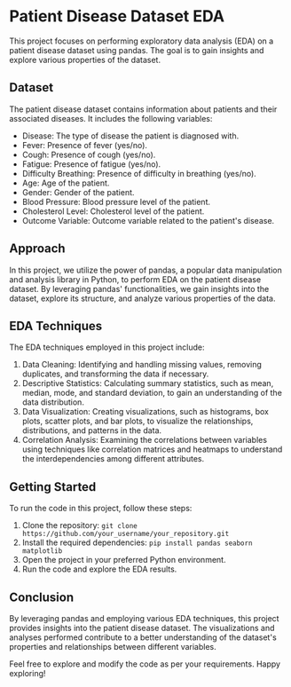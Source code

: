 # Patient Disease Dataset EDA

This project focuses on performing exploratory data analysis (EDA) on a patient disease dataset using pandas. The goal is to gain insights and explore various properties of the dataset.

## Dataset

The patient disease dataset contains information about patients and their associated diseases. It includes the following variables:

- Disease: The type of disease the patient is diagnosed with.
- Fever: Presence of fever (yes/no).
- Cough: Presence of cough (yes/no).
- Fatigue: Presence of fatigue (yes/no).
- Difficulty Breathing: Presence of difficulty in breathing (yes/no).
- Age: Age of the patient.
- Gender: Gender of the patient.
- Blood Pressure: Blood pressure level of the patient.
- Cholesterol Level: Cholesterol level of the patient.
- Outcome Variable: Outcome variable related to the patient's disease.

## Approach

In this project, we utilize the power of pandas, a popular data manipulation and analysis library in Python, to perform EDA on the patient disease dataset. By leveraging pandas' functionalities, we gain insights into the dataset, explore its structure, and analyze various properties of the data.

## EDA Techniques

The EDA techniques employed in this project include:

1. Data Cleaning: Identifying and handling missing values, removing duplicates, and transforming the data if necessary.
2. Descriptive Statistics: Calculating summary statistics, such as mean, median, mode, and standard deviation, to gain an understanding of the data distribution.
3. Data Visualization: Creating visualizations, such as histograms, box plots, scatter plots, and bar plots, to visualize the relationships, distributions, and patterns in the data.
4. Correlation Analysis: Examining the correlations between variables using techniques like correlation matrices and heatmaps to understand the interdependencies among different attributes.

## Getting Started

To run the code in this project, follow these steps:

1. Clone the repository: `git clone https://github.com/your_username/your_repository.git`
2. Install the required dependencies: `pip install pandas seaborn matplotlib`
3. Open the project in your preferred Python environment.
4. Run the code and explore the EDA results.

## Conclusion

By leveraging pandas and employing various EDA techniques, this project provides insights into the patient disease dataset. The visualizations and analyses performed contribute to a better understanding of the dataset's properties and relationships between different variables.

Feel free to explore and modify the code as per your requirements. Happy exploring!
